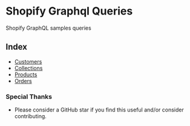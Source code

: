 # Shopify Graphql Queries

Shopify GraphQL samples queries

## Index
<ul>
  <li><a href="https://github.com/0l1v3r5/shopify-graphql-queries/tree/main/customers">Customers</a></li>
  <li><a href="https://github.com/0l1v3r5/shopify-graphql-queries/tree/main/collections">Collections</a></li>
  <li><a href="https://github.com/0l1v3r5/shopify-graphql-queries/tree/main/products">Products</a></li>
  <li><a href="https://github.com/0l1v3r5/shopify-graphql-queries/tree/main/orders">Orders</a></li>
</ul>

### Special Thanks
- Please consider a GitHub star if you find this useful and/or consider contributing.
